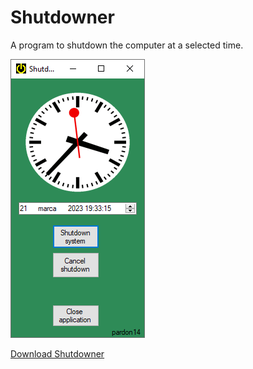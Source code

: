 # Shutdowner
A program to shutdown the computer at a selected time.

<p align="left"> <img src="images/screenshot.png" alt="screenshot" /> </p>

[Download Shutdowner](https://github.com/pardon14/Shutdowner/raw/master/Zamykaczv2/bin/Release/Shutdowner.exe)
